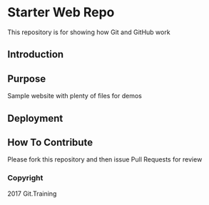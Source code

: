 # Starter Web Repo

This repository is for showing how Git and GitHub work

## Introduction

## Purpose

Sample website with plenty of files for demos

## Deployment

## How To Contribute

Please fork this repository and then issue Pull Requests for review

### Copyright

2017 Git.Training